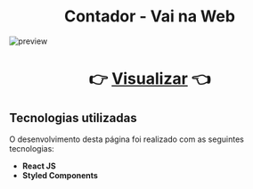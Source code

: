 <h1 align="center">Contador - Vai na Web</h1>

![preview](https://user-images.githubusercontent.com/109364804/222980182-15a72a8f-5ae9-468d-ba1c-20afd6bef795.png)

<h1 align="center">👉 <a href="https://vnw-contador-react-js.vercel.app/">Visualizar</a> 👈</h1>
<h2>Tecnologias utilizadas</h2>

O desenvolvimento desta página foi realizado com as seguintes tecnologias:

- **React JS**
- **Styled Components**
